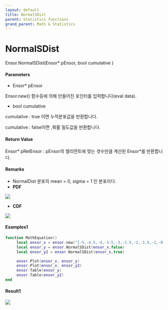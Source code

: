 ```yaml
---
layout: default
title: NormalSDist
parent: Statistics functions
grand_parent: Math & Statistics
---
```


# NormalSDist

Ensor.NormalSDist\(Ensor\* pEnsor, bool cumulative \)

#### Parameters

* Ensor\* pEnsor

Ensor.new\(\) 함수등에 의해 만들어진 포인터를 입력합니다\(eval data\).

* bool cumulative 

cumulative  : true 이면 누적분포값을 반환합니다.

cumulative  : false이면 ,확률 밀도값을 반환합니다.

#### Return Value

Ensor\* pRetEnsor : pEnsor의 엘리먼트에 맞는 갯수만큼 계산된 Ensor\*를 반환합니다.

#### Remarks

* NormalDist 분포의 mean = 0, sigma = 1 인 분포이다.
* **PDF**

![](/StatisticsAPI/NormalSDistFunc.png)

* **CDF**

![](/StatisticsAPI/NormalSDistFuncCdf.png)

#### Examples1

```lua
function MathEquation()
     local ensor_x = ensor.new("{-5,-4.5,-4,-3.5,-3,-2.5,-2,-1.5,-1,-0.5,0,0.5,1,1.5,2,2.5,3,3.5,4,4.5,5}")
     local ensor_y = ensor.NormalSDist(ensor_x,false)
     local ensor_y2 = ensor.NormalSDist(ensor_x,true)

     ensor.Plot(ensor_x, ensor_y)
     ensor.Plot(ensor_x, ensor_y2)
     ensor.Table(ensor_y)
     ensor.Table(ensor_y2)
end
```

#### Result1

![](/StatisticsAPI/NormalSDistResult.png)

